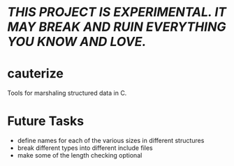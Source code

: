 # *THIS PROJECT IS EXPERIMENTAL. IT MAY BREAK AND RUIN EVERYTHING YOU KNOW AND LOVE.*

# cauterize

Tools for marshaling structured data in C.

Future Tasks
============

* define names for each of the various sizes in different structures
* break different types into different include files
* make some of the length checking optional
